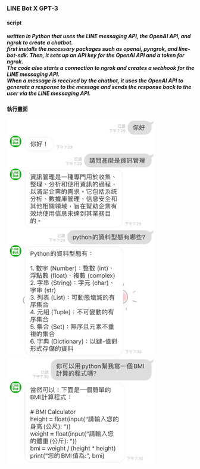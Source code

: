 <h3>LINE Bot X GPT-3 </h3>
<h4>script</h4>
<h5>written in Python that uses the LINE messaging API, the OpenAI API, and ngrok to create a chatbot.<br>
first installs the necessary packages such as openai, pyngrok, and line-bot-sdk. Then, it sets up an API key for the OpenAI API and a token for ngrok. <br>
The code also starts a connection to ngrok and creates a webhook for the LINE messaging API. <br>
When a message is received by the chatbot, it uses the OpenAI API to generate a response to the message and sends the response back to the user via the LINE messaging API.</h5>
<h4>執行畫面</h4>
<img width="400" src="run screen/run screen2.jpg">
<img width="400" src="run screen/run screen1.jpg">

